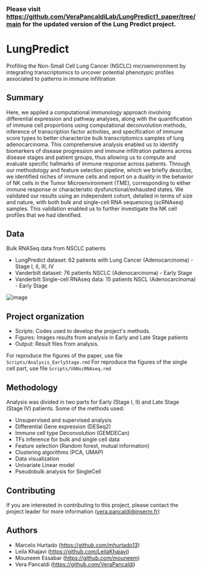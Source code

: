 ### Please visit https://github.com/VeraPancaldiLab/LungPredict1_paper/tree/main for the updated version of the Lung Predict project.

# LungPredict 

Profiling the Non-Small Cell Lung Cancer (NSCLC) microenvironment by integrating transcriptomics to uncover potential  phenotypic profiles associated to patterns in immune infiltration

## Summary
Here, we applied a computational immunology approach involving differential expression and pathway analyses, along with the quantification of immune cell proportions using computational deconvolution methods, inference of transcription factor activities, and specification of immune score types to better characterize bulk transcriptomics samples of lung adenocarcinoma. This comprehensive analysis enabled us to identify biomarkers of disease progression and immune infiltration patterns across disease stages and patient groups, thus allowing us to compute and evaluate specific hallmarks of immune response across patients. Through our methodology and feature selection pipeline, which we briefly describe, we identified niches of immune cells and report on a duality in the behavior of NK cells in the Tumor Microenvironment (TME), corresponding to either immune response or characteristic dysfunctional/exhausted states. We validated our results using an independent cohort, detailed in terms of size and nature, with both bulk and single-cell RNA sequencing (scRNAseq) samples. This validation enabled us to further investigate the NK cell profiles that we had identified.


## Data 
Bulk RNASeq data from NSCLC patients 
- LungPredict dataset: 62 patients with Lung Cancer (Adenocarcinoma) - Stage I, II, III, IV
- Vanderbilt dataset: 76 patients NSCLC (Adenocarcinoma) - Early Stage
- Vanderbilt Single-cell RNAseq data: 15 patients NSCL (Adenocarcinoma) - Early Stage

![image](https://github.com/VeraPancaldiLab/LungPredict1/assets/37853385/2641fa06-91e4-46f5-bc6f-4f83baacb035)

## Project organization
- Scripts: Codes used to develop the project's methods. 
- Figures: Images results from analysis in Early and Late Stage patients
- Output: Result files from analysis.
  
For reproduce the figures of the paper, use file `Scripts/Analysis_EarlyStage.rmd`
For reproduce the figures of the single cell part, use file `Scripts/VANscRNAseq.rmd`

## Methodology
Analysis was divided in two parts for Early (Stage I, II) and Late Stage (Stage IV) patients. Some of the methods used:
- Unsupervised and supervised analysis
- Differential Gene expression (DESeq2)
- Immune cell type Deconvolution (GEMDECan)
- TFs inference for bulk and single cell data 
- Feature selection (Random forest, mutual information)
- Clustering algorithms (PCA, UMAP)
- Data visualization
- Univariate Linear model 
- Pseudobulk analysis for SingleCell
  
## Contributing
If you are interested in contributing to this project, please contact the project leader for more information (vera.pancaldi@inserm.fr)

## Authors
- Marcelo Hurtado (https://github.com/mhurtado13)
- Leila Khajavi (https://github.com/LeilaKhajavi)
- Mouneem Essabar (https://github.com/mouneem)
- Vera Pancaldi (https://github.com/VeraPancaldi)


